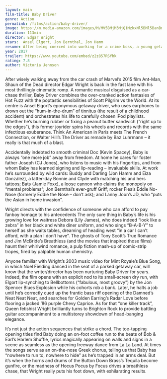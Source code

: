 ```yaml
---
layout: main
film-title: Baby Driver 
genre: Action
permalink: /films/action/baby-driver/
image: https://m.media-amazon.com/images/M/MV5BMjM3MjQ1MzkxNl5BMl5BanBnXkFtZTgwODk1ODgyMjI@._V1_UX182_CR0,0,182,268_AL_.jpg
duration: 113min
director: Edgar Wright
stars:  Ansel Elgort, Jon Bernthal, Jon Hamm
resume: After being coerced into working for a crime boss, a young getaway driver finds himself taking part in a heist doomed to fail.
year: 2017
trailer: https://www.youtube.com/embed/z2z857RSfhk
rating: 7.8
author: Victoria Jennson
---
```


After wisely walking away from the car crash of Marvel’s 2015 film Ant-Man, Shaun of the Dead director Edgar Wright is back in the fast lane with his most thrillingly cinematic romp. A romantic musical disguised as a car-chase thriller, Baby Driver combines the over-cranked action fantasies of Hot Fuzz with the poptastic sensibilities of Scott Pilgrim vs the World. At its centre is Ansel Elgort’s eponymous getaway driver, who uses earphones to drown out the “hum-in-the-drum” of tinnitus (the result of a childhood accident) and orchestrates his life to carefully chosen iPod playlists. Whether he’s burning rubber or fixing a peanut butter sandwich (“right up to the edges”), this former joyrider spins his wheels and records with the same infectious exuberance. Think An American in Paris meets The French Connection, or Walter Hill’s The Driver as remade by Baz Luhrmann – it really is that much of a blast.

Accidentally indebted to smooth criminal Doc (Kevin Spacey), Baby is always “one more job” away from freedom. At home he cares for foster father Joseph (CJ Jones), who listens to music with his fingertips, and from whom Baby has learned signing and lip-reading – invaluable skills. At work he’s surrounded by wild cards: Buddy and Darling (Jon Hamm and Eiza González), a latter-day Bonnie and Clyde with matching his and hers tattoos; Bats (Jamie Foxx), a loose cannon who claims the monopoly on “mental problems”; Jon Bernthal’s ever-gruff Griff; rocker Flea’s Eddie No-Nose (formerly Eddie the Nose – don’t ask); and Lanny Joon’s JD, who “puts the Asian in home invasion”.

 Wright directs with the confidence of someone who can afford to pay fanboy homage to his antecedents
The only sure thing in Baby’s life is his growing love for waitress Debora (Lily James), who does indeed “look like a zebra” in her black and white diner uniform, and who sings “B-A-B-Y” to herself as she waits tables, dreaming of heading west “in a car I can’t afford, with a plan I don’t have”. The ghosts of Tony Scott’s True Romance and Jim McBride’s Breathless (and the movies that inspired those films) haunt their whirlwind romance, a pulp fiction mash-up of comic-strip tropes, fired by palpable human chemistry.

Anyone familiar with Wright’s 2003 music video for Mint Royale’s Blue Song, in which Noel Fielding danced in the seat of a parked getaway car, will know that the writer/director has been nurturing Baby Driver for years. Indeed, the film opens with an explicit nod to its small-screen dry run, with Elgort lip-synching to Bellbottoms (“fabulous, most groovy”) by the Jon Spencer Blues Explosion while his cohorts rob a bank. Later, he halts a job until he’s correctly cued up the frantic bass riff opening of the Damned’s Neat Neat Neat, and searches for Golden Earring’s Radar Love before flooring a jacked ’86 purple Chevy Caprice. As for that “one killer track”, Queen fetishist Wright brilliantly turns to Brighton Rock to provide battling guitar accompaniment to a multistorey showdown of head-banging elegance.

It’s not just the action sequences that strike a chord. The toe-tapping opening titles find Baby doing an on-foot coffee run to the beats of Bob & Earl’s Harlem Shuffle, lyrics magically appearing on walls and signs in a scene as seamless as the opening freeway dance from La La Land. At times the songs serve as an on-the-nose Greek chorus, telling us that Baby has “nowhere to run to, nowhere to hide” as he’s trapped in an arms deal. But it’s when the horns and drums of the Button Down Brass’s Tequila become gunfire, or the madness of Hocus Pocus by Focus drives a breathless chase, that Wright really puts his foot down, with exhilarating results.